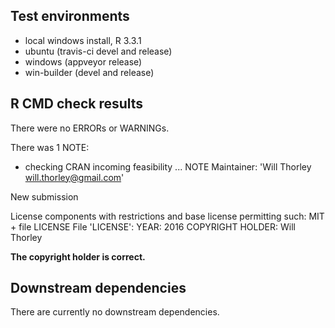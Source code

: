 ## Test environments

* local windows install, R 3.3.1
* ubuntu (travis-ci devel and release)
* windows (appveyor release)
* win-builder (devel and release)

## R CMD check results

There were no ERRORs or WARNINGs.

There was 1 NOTE:

* checking CRAN incoming feasibility ... NOTE
Maintainer: 'Will Thorley <will.thorley@gmail.com>'

New submission

License components with restrictions and base license permitting such:
  MIT + file LICENSE
File 'LICENSE':
  YEAR: 2016
  COPYRIGHT HOLDER: Will Thorley

**The copyright holder is correct.**

## Downstream dependencies

There are currently no downstream dependencies.
